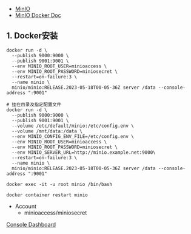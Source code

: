 - [MinIO](https://hub.docker.com/r/minio/minio) 
- [MinIO Docker Doc](https://min.io/docs/minio/container/index.html) 

## 1. Docker安装
```shell
docker run -d \
  --publish 9000:9000 \
  --publish 9001:9001 \
  --env MINIO_ROOT_USER=minioaccess \
  --env MINIO_ROOT_PASSWORD=miniosecret \
  --restart=on-failure:3 \
  --name minio \
  minio/minio:RELEASE.2023-05-18T00-05-36Z server /data --console-address ":9001"

# 挂在目录及指定配置文件
docker run -d \
  --publish 9000:9000 \
  --publish 9001:9001 \
  --volume /etc/default/minio:/etc/config.env \
  --volume /mnt/data:/data \
  --env MINIO_CONFIG_ENV_FILE=/etc/config.env \
  --env MINIO_ROOT_USER=minioaccess \
  --env MINIO_ROOT_PASSWORD=miniosecret \
  --env MINIO_SERVER_URL=http://minio.example.net:9000\
  --restart=on-failure:3 \
  --name minio \
  minio/minio:RELEASE.2023-05-18T00-05-36Z server /data --console-address ":9001"

docker exec -it -u root minio /bin/bash

docker container restart minio
```

- Account
  - minioaccess/miniosecret

[Console Dashboard](http://localhost:9001)
